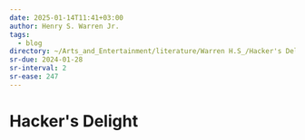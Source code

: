 ```yaml
---
date: 2025-01-14T11:41+03:00
author: Henry S. Warren Jr.
tags:
  - blog
directory: ~/Arts_and_Entertainment/literature/Warren H.S_/Hacker's Delight, 2nd edition (2376)/
sr-due: 2024-01-28
sr-interval: 2
sr-ease: 247
---
```


# Hacker's Delight
